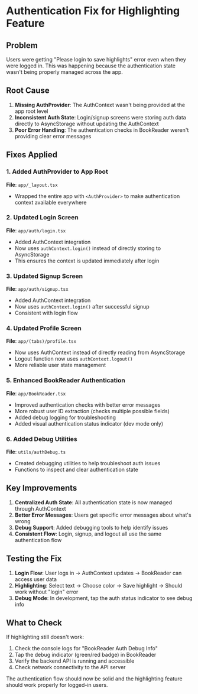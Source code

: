 # Authentication Fix for Highlighting Feature

## Problem

Users were getting "Please login to save highlights" error even when they were logged in. This was happening because the authentication state wasn't being properly managed across the app.

## Root Cause

1. **Missing AuthProvider**: The AuthContext wasn't being provided at the app root level
2. **Inconsistent Auth State**: Login/signup screens were storing auth data directly to AsyncStorage without updating the AuthContext
3. **Poor Error Handling**: The authentication checks in BookReader weren't providing clear error messages

## Fixes Applied

### 1. Added AuthProvider to App Root

**File**: `app/_layout.tsx`

- Wrapped the entire app with `<AuthProvider>` to make authentication context available everywhere

### 2. Updated Login Screen

**File**: `app/auth/login.tsx`

- Added AuthContext integration
- Now uses `authContext.login()` instead of directly storing to AsyncStorage
- This ensures the context is updated immediately after login

### 3. Updated Signup Screen

**File**: `app/auth/signup.tsx`

- Added AuthContext integration
- Now uses `authContext.login()` after successful signup
- Consistent with login flow

### 4. Updated Profile Screen

**File**: `app/(tabs)/profile.tsx`

- Now uses AuthContext instead of directly reading from AsyncStorage
- Logout function now uses `authContext.logout()`
- More reliable user state management

### 5. Enhanced BookReader Authentication

**File**: `app/BookReader.tsx`

- Improved authentication checks with better error messages
- More robust user ID extraction (checks multiple possible fields)
- Added debug logging for troubleshooting
- Added visual authentication status indicator (dev mode only)

### 6. Added Debug Utilities

**File**: `utils/authDebug.ts`

- Created debugging utilities to help troubleshoot auth issues
- Functions to inspect and clear authentication state

## Key Improvements

1. **Centralized Auth State**: All authentication state is now managed through AuthContext
2. **Better Error Messages**: Users get specific error messages about what's wrong
3. **Debug Support**: Added debugging tools to help identify issues
4. **Consistent Flow**: Login, signup, and logout all use the same authentication flow

## Testing the Fix

1. **Login Flow**: User logs in → AuthContext updates → BookReader can access user data
2. **Highlighting**: Select text → Choose color → Save highlight → Should work without "login" error
3. **Debug Mode**: In development, tap the auth status indicator to see debug info

## What to Check

If highlighting still doesn't work:

1. Check the console logs for "BookReader Auth Debug Info"
2. Tap the debug indicator (green/red badge) in BookReader
3. Verify the backend API is running and accessible
4. Check network connectivity to the API server

The authentication flow should now be solid and the highlighting feature should work properly for logged-in users.
